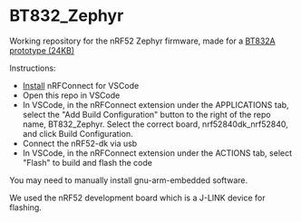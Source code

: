# BT832_Zephyr
Working repository for the nRF52 Zephyr firmware, made for a [BT832A prototype (24KB)](https://github.com/moothyknight/nRF52-Biosensing-Boards/tree/main/CAD/BT832_OLD)

Instructions:
- [Install](https://nrfconnect.github.io/vscode-nrf-connect/) nRFConnect for VSCode
- Open this repo in VSCode
- In VSCode, in the nRFConnect extension under the APPLICATIONS tab, select the "Add Build Configuration" button to the right of the repo name, BT832_Zephyr. Select the correct board, nrf52840dk_nrf52840, and click Build Configuration.
- Connect the nRF52-dk via usb
- In VSCode, in the nRFConnect extension under the ACTIONS tab, select "Flash" to build and flash the code

You may need to manually install gnu-arm-embedded software. 

We used the nRF52 development board which is a J-LINK device for flashing.


